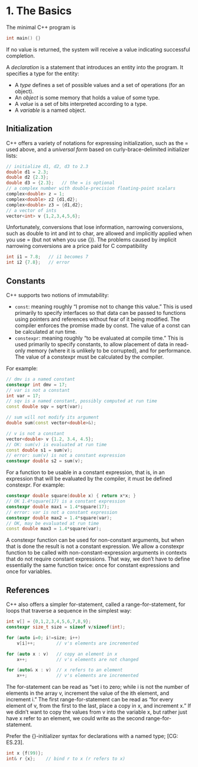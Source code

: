 # 1. The Basics
The minimal C++ program is
```C++
int main() {}
```
If no value is returned, the system will receive a value indicating successful completion.

A *declaration* is a statement that introduces an entity into the program. It specifies a type for the entity:
- A *type* defines a set of possible values and a set of operations (for an object).
- An *object* is some memory that holds a value of some type.
- A *value* is a set of bits interpreted according to a type.
- A *variable* is a named object.

## Initialization
C++ offers a variety of notations for expressing initialization, such as the = used above, and a *universal form* based on curly-brace-delimited initializer lists:
```C++
// initialize d1, d2, d3 to 2.3
double d1 = 2.3;
double d2 {2.3};
double d3 = {2.3};   // the = is optional
// a complex number with double-precision floating-point scalars
complex<double> z = 1;
complex<double> z2 {d1,d2};
complex<double> z3 = {d1,d2};
// a vector of ints
vector<int> v {1,2,3,4,5,6};
```

Unfortunately, conversions that lose information, narrowing conversions, such as double to int and int to char, are allowed and implicitly applied when you use = (but not when you use {}). The problems caused by implicit narrowing conversions are a price paid for C compatibility
```C++
int i1 = 7.8;   // i1 becomes 7
int i2 {7.8};   // error
```
## Constants

C++ supports two notions of immutability:

- `const`: meaning roughly “I promise not to change this value.” This is used primarily to specify interfaces so that data can be passed to functions using pointers and references without fear of it being modified. The compiler enforces the promise made by const. The value of a const can be calculated at run time.
- `constexpr`: meaning roughly “to be evaluated at compile time.” This is used primarily to specify constants, to allow placement of data in read-only memory (where it is unlikely to be corrupted), and for performance. The value of a constexpr must be calculated by the compiler.

For example:
```C++
// dmv is a named constant
constexpr int dmv = 17;
// var is not a constant
int var = 17;
// sqv is a named constant, possibly computed at run time
const double sqv = sqrt(var);

// sum will not modify its argument
double sum(const vector<double>&);

// v is not a constant
vector<double> v {1.2, 3.4, 4.5};
// OK: sum(v) is evaluated at run time
const double s1 = sum(v);
// error: sum(v) is not a constant expression
constexpr double s2 = sum(v);
```

For a function to be usable in a constant expression, that is, in an expression that will be evaluated by the compiler, it must be defined constexpr. For example:
```C++
constexpr double square(double x) { return x*x; }
// OK 1.4*square(17) is a constant expression
constexpr double max1 = 1.4*square(17);
// error: var is not a constant expression
constexpr double max2 = 1.4*square(var);
// OK, may be evaluated at run time
const double max3 = 1.4*square(var);
```
A constexpr function can be used for non-constant arguments, but when that is done the result is not a constant expression. We allow a constexpr function to be called with non-constant-expression arguments in contexts that do not require constant expressions. That way, we don’t have to define essentially the same function twice: once for constant expressions and once for variables.

## References
C++ also offers a simpler for-statement, called a range-for-statement, for loops that traverse a sequence in the simplest way:
```C++
int v[] = {0,1,2,3,4,5,6,7,8,9};
constexpr size_t size = sizeof v/sizeof(int);

for (auto i=0; i!=size; i++)
    v[i]++;        // v's elements are incremented

for (auto x : v)   // copy an element in x
    x++;           // v's elements are not changed

for (auto& x : v)  // x refers to an element
    x++;           // v's elements are incremented
```
The for-statement can be read as “set i to zero; while i is not the number of elements in the array v, increment the value of the ith element, and increment i.”
The first range-for-statement can be read as “for every element of v, from the first to the last, place a copy in x, and increment x.”
If we didn’t want to copy the values from v into the variable x, but rather just have x refer to an element, we could write as the second range-for-statement.

Prefer the {}-initializer syntax for declarations with a named type; [CG: ES.23].
```C++
int x {f(99)};
int& r {x};    // bind r to x (r refers to x)
```